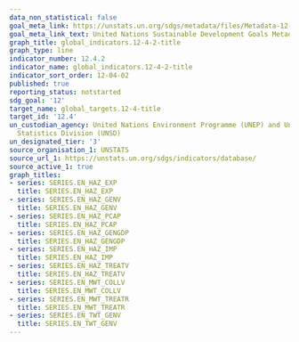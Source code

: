 ```yaml
---
data_non_statistical: false
goal_meta_link: https://unstats.un.org/sdgs/metadata/files/Metadata-12-04-02.pdf
goal_meta_link_text: United Nations Sustainable Development Goals Metadata (pdf 782kB)
graph_title: global_indicators.12-4-2-title
graph_type: line
indicator_number: 12.4.2
indicator_name: global_indicators.12-4-2-title
indicator_sort_order: 12-04-02
published: true
reporting_status: notstarted
sdg_goal: '12'
target_name: global_targets.12-4-title
target_id: '12.4'
un_custodian_agency: United Nations Environment Programme (UNEP) and United Nations
  Statistics Division (UNSD)
un_designated_tier: '3'
source_organisation_1: UNSTATS
source_url_1: https://unstats.un.org/sdgs/indicators/database/
source_active_1: true
graph_titles:
- series: SERIES.EN_HAZ_EXP
  title: SERIES.EN_HAZ_EXP
- series: SERIES.EN_HAZ_GENV
  title: SERIES.EN_HAZ_GENV
- series: SERIES.EN_HAZ_PCAP
  title: SERIES.EN_HAZ_PCAP
- series: SERIES.EN_HAZ_GENGDP
  title: SERIES.EN_HAZ_GENGDP
- series: SERIES.EN_HAZ_IMP
  title: SERIES.EN_HAZ_IMP
- series: SERIES.EN_HAZ_TREATV
  title: SERIES.EN_HAZ_TREATV
- series: SERIES.EN_MWT_COLLV
  title: SERIES.EN_MWT_COLLV
- series: SERIES.EN_MWT_TREATR
  title: SERIES.EN_MWT_TREATR
- series: SERIES.EN_TWT_GENV
  title: SERIES.EN_TWT_GENV
---
```

